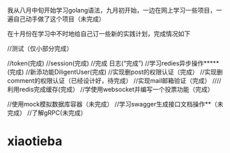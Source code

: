 我从八月中旬开始学习golang语法，九月初开始，一边在网上学习一些项目，一遍自己动手做了这个项目（未完成）


在十月份在学习中不时地给自己订一些新的实践计划，完成情况如下

//测试（仅小部分完成）

//token(完成)
//session(完成)
//完成 日志(“完成”)
//学习redies异步操作*****(完成)
//新添功能DiligentUser(完成)
//实现删post的权限认证（完成）
//实现删comment的权限认证（已经设计好，待完成）
//实现mail邮箱验证（完成）
////利用redis完成缓存(完成）
//学使用websocket并编写一个投票功能（完成）


//使用mock模拟数据库容器（未完成）
//学习swagger生成接口文档操作**（未完成）
//了解gRPC(未完成）
# xiaotieba
